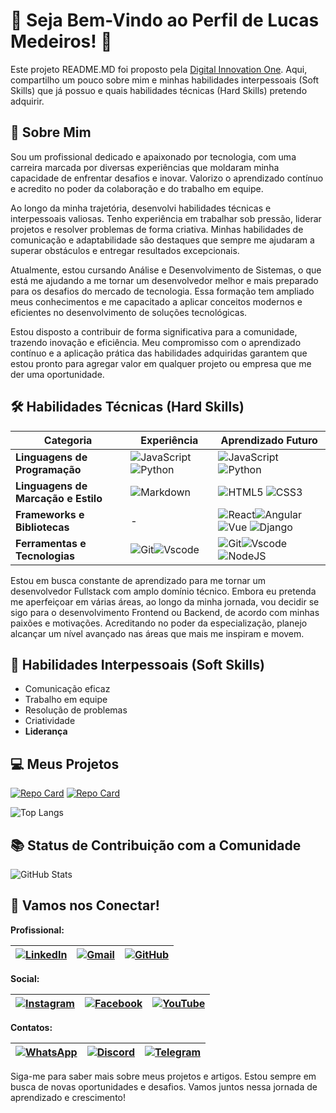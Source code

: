 # 🌟 Seja Bem-Vindo ao Perfil de Lucas Medeiros! 🌟

Este projeto README.MD foi proposto pela [Digital Innovation One](https://web.dio.me/home). Aqui, compartilho um pouco sobre mim e minhas habilidades interpessoais (Soft Skills) que já possuo e quais habilidades técnicas (Hard Skills) pretendo adquirir.

## 🚀 Sobre Mim
Sou um profissional dedicado e apaixonado por tecnologia, com uma carreira marcada por diversas experiências que moldaram minha capacidade de enfrentar desafios e inovar. Valorizo o aprendizado contínuo e acredito no poder da colaboração e do trabalho em equipe.

Ao longo da minha trajetória, desenvolvi habilidades técnicas e interpessoais valiosas. Tenho experiência em trabalhar sob pressão, liderar projetos e resolver problemas de forma criativa. Minhas habilidades de comunicação e adaptabilidade são destaques que sempre me ajudaram a superar obstáculos e entregar resultados excepcionais.

Atualmente, estou cursando Análise e Desenvolvimento de Sistemas, o que está me ajudando a me tornar um desenvolvedor melhor e mais preparado para os desafios do mercado de tecnologia. Essa formação tem ampliado meus conhecimentos e me capacitado a aplicar conceitos modernos e eficientes no desenvolvimento de soluções tecnológicas.

Estou disposto a contribuir de forma significativa para a comunidade, trazendo inovação e eficiência. Meu compromisso com o aprendizado contínuo e a aplicação prática das habilidades adquiridas garantem que estou pronto para agregar valor em qualquer projeto ou empresa que me der uma oportunidade.

## 🛠️ Habilidades Técnicas (Hard Skills)

| **Categoria**                     | **Experiência**                                | **Aprendizado Futuro**                                                                                       |
|----------------------------------|-------------------------------------------------|-------------------------------------------------------------------------------------------------------------|
| **Linguagens de Programação**    | ![JavaScript](https://img.shields.io/badge/JavaScript-F7DF1E?style=for-the-badge&logo=javascript&logoColor=black) ![Python](https://img.shields.io/badge/python-3670A0?style=for-the-badge&logo=python&logoColor=ffdd54)                             | ![JavaScript](https://img.shields.io/badge/JavaScript-F7DF1E?style=for-the-badge&logo=javascript&logoColor=black) ![Python](https://img.shields.io/badge/python-3670A0?style=for-the-badge&logo=python&logoColor=ffdd54)              |
| **Linguagens de Marcação e Estilo** | ![Markdown](https://img.shields.io/badge/Markdown-000?style=for-the-badge&logo=markdown)                                     | ![HTML5](https://img.shields.io/badge/HTML5-E34F26?style=for-the-badge&logo=html5&logoColor=white) ![CSS3](https://img.shields.io/badge/CSS3-1572B6?style=for-the-badge&logo=css3&logoColor=white)                                                                                                 |
| **Frameworks e Bibliotecas**     | -                                               | ![React](https://img.shields.io/badge/React-20232A?style=for-the-badge&logo=react&logoColor=61DAFB)![Angular](https://img.shields.io/badge/Angular-DD0031?style=for-the-badge&logo=angular&logoColor=white)![Vue](https://img.shields.io/badge/vuejs-%2335495e.svg?style=for-the-badge&logo=vuedotjs&logoColor=%234FC08D)  ![Django](https://img.shields.io/badge/django-%23092E20.svg?style=for-the-badge&logo=django&logoColor=white)                                                                     |
| **Ferramentas e Tecnologias**    | ![Git](https://img.shields.io/badge/GIT-E44C30?style=for-the-badge&logo=git&logoColor=white)![Vscode](https://img.shields.io/badge/Vscode-007ACC?style=for-the-badge&logo=visual-studio-code&logoColor=white)                             | ![Git](https://img.shields.io/badge/GIT-E44C30?style=for-the-badge&logo=git&logoColor=white)![Vscode](https://img.shields.io/badge/Vscode-007ACC?style=for-the-badge&logo=visual-studio-code&logoColor=white)  ![NodeJS](https://img.shields.io/badge/node.js-6DA55F?style=for-the-badge&logo=node.js&logoColor=white)|

Estou em busca constante de aprendizado para me tornar um desenvolvedor Fullstack com amplo domínio técnico. Embora eu pretenda me aperfeiçoar em várias áreas, ao longo da minha jornada, vou decidir se sigo para o desenvolvimento Frontend ou Backend, de acordo com minhas paixões e motivações. Acreditando no poder da especialização, planejo alcançar um nível avançado nas áreas que mais me inspiram e movem.


## 🌱 Habilidades Interpessoais (Soft Skills)
- Comunicação eficaz
- Trabalho em equipe
- Resolução de problemas
- Criatividade
- **Liderança**

## 💻 Meus Projetos

[![Repo Card](https://github-readme-stats.vercel.app/api/pin/?username=lucasMedeirosOS&repo=Desafio-Final&bg_color=000&border_color=30A3DC&show_icons=true&icon_color=30A3DC&title_color=E94D5F&text_color=FFF)](https://github.com/lucasMedeirosOS?tab=repositories) [![Repo Card](https://github-readme-stats.vercel.app/api/pin/?username=lucasMedeirosOS&repo=dio-lab-open-source&bg_color=000&border_color=30A3DC&show_icons=true&icon_color=30A3DC&title_color=E94D5F&text_color=FFF)](https://github.com/lucasMedeirosOS?tab=repositories)

![Top Langs](https://github-readme-stats-git-masterrstaa-rickstaa.vercel.app/api/top-langs/?username=lucasMedeirosOS&layout=compact&bg_color=000&border_color=30A3DC&title_color=E94D5F&text_color=FFF)

## 📚 Status de Contribuição com a Comunidade

![GitHub Stats](https://github-readme-stats.vercel.app/api?username=lucasMedeirosOS&theme=transparent&bg_color=000&border_color=30A3DC&show_icons=true&icon_color=30A3DC&title_color=E94D5F&text_color=FFF)

## 🔗 Vamos nos Conectar!

**Profissional:**

| [![LinkedIn](https://img.shields.io/badge/LinkedIn-0077B5?style=for-the-badge&logo=linkedin&logoColor=white)](https://www.linkedin.com/in/lucas-medeiros-de-oliveira-santos-3b6015aa/) | [![Gmail](https://img.shields.io/badge/Gmail-333333?style=for-the-badge&logo=gmail&logoColor=red)](mailto:lucasmedeiros.vf@gmail.com) | [![GitHub](https://img.shields.io/badge/GitHub-181717?style=for-the-badge&logo=github&logoColor=white)](https://github.com/lucasMedeirosOS) |
|---|---|---|

**Social:**

| [![Instagram](https://img.shields.io/badge/-Instagram-%23E4405F?style=for-the-badge&logo=instagram&logoColor=white)](https://www.instagram.com/lucasmedeiros.vf/) | [![Facebook](https://img.shields.io/badge/Facebook-1877F2?style=for-the-badge&logo=facebook&logoColor=white)](https://www.facebook.com/lucasmedeiros.vf) | [![YouTube](https://img.shields.io/badge/YouTube-FF0000?style=for-the-badge&logo=youtube&logoColor=white)](https://www.youtube.com/@MDALucasmedeiros) |
|---|---|---|

**Contatos:**

| [![WhatsApp](https://img.shields.io/badge/WhatsApp-25D366?style=for-the-badge&logo=whatsapp&logoColor=white)](https://wa.me/+5521991812591) | [![Discord](https://img.shields.io/badge/Discord-7289DA?style=for-the-badge&logo=discord&logoColor=white)](https://discord.com/channels/@lucasmedeirosvf/) | [![Telegram](https://img.shields.io/badge/Telegram-000?style=for-the-badge&logo=telegram&logoColor=2CA5E0)](https://t.me/LucasMedeirosOS) |
|---|---|---|

Siga-me para saber mais sobre meus projetos e artigos. Estou sempre em busca de novas oportunidades e desafios. Vamos juntos nessa jornada de aprendizado e crescimento!